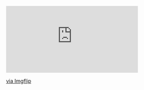 
<div style="width:360px;max-width:100%;"><div style="height:0;padding-bottom:51.11%;position:relative;"><iframe width="360" height="184" style="position:absolute;top:0;left:0;width:100%;height:100%;" frameBorder="0" src="https://imgflip.com/embed/5fewhp"></iframe></div><p><a href="https://imgflip.com/gif/5fewhp">via Imgflip</a></p></div>
